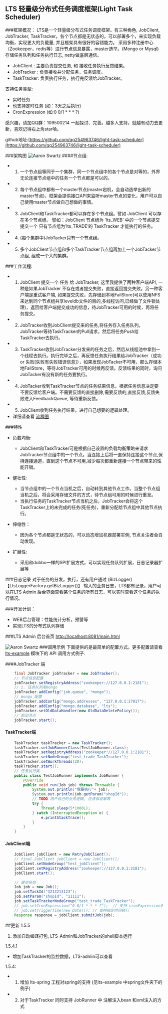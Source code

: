 LTS 轻量级分布式任务调度框架(Light Task Scheduler)
-----------------

###框架概况：
 LTS是一个轻量级分布式任务调度框架。有三种角色, JobClient, JobTracker, TaskTracker。各个节点都是无状态的，可以部署多个，来实现负载均衡，实现更大的负载量, 并且框架具有很好的容错能力。
 采用多种注册中心（Zookeeper，redis等）进行节点信息暴露，master选举。(Mongo or Mysql)存储任务队列和任务执行日志, netty做底层通信。
* JobClient : 主要负责提交任务, 和 接收任务执行反馈结果。
* JobTracker : 负责接收并分配任务，任务调度。
* TaskTracker: 负责执行任务，执行完反馈给JobTracker。

支持任务类型:
* 实时任务 
* 也支持定时任务 (如：3天之后执行)
* CronExpression (如:0 0/1 * * * ?) 

感兴趣，请加QQ群：109500214 一起探讨、完善。越多人支持，就越有动力去更新，喜欢记得右上角star哈。

github地址:[https://github.com/qq254963746/light-task-scheduler](https://github.com/qq254963746/light-task-scheduler) 

###架构图
![Aaron Swartz](http://git.oschina.net/hugui/light-task-scheduler/raw/master/docs/LTS_architecture.png?dir=0&filepath=docs%2FLTS_architecture.png&oid=1e5daa62b8d032daaa47eab4a84ab1d4c8962c33&sha=774aa73d186470aedbb8f4da3c04a86a6022be05)
####节点组:
* 1. 一个节点组等同于一个集群，同一个节点组中的各个节点是对等的，外界无论连接节点组中的任务一个节点都是可以的。
* 2. 每个节点组中都有一个master节点(master宕机，会自动选举出新的master节点)，框架会提供接口API来监听master节点的变化，用户可以自己使用master节点做自己想做的事情。
* 3. JobClient和TaskTracker都可以存在多个节点组。譬如 JobClient 可以存在多个节点组。 譬如：JobClient 节点组为 ‘lts_WEB’ 中的一个节点提交提交一个 只有节点组为’lts_TRADE’的 TaskTracker 才能执行的任务。
* 4. (每个集群中)JobTacker只有一个节点组。
* 5. 多个JobClient节点组和多个TaskTracker节点组再加上一个JobTacker节点组, 组成一个大的集群。

###工作流程:
* 1. JobClient 提交一个 任务 给 JobTracker, 这里我提供了两种客户端API, 一种是如果JobTracker 不存在或者提交失败，直接返回提交失败。另一种客户端是重试客户端, 如果提交失败，先存储到本地FailStore(可以使用NFS来达到同个节点组共享leveldb文件的目的,多线程访问,已经做了文件锁处理)，返回给客户端提交成功的信息，待JobTracker可用的时候，再将任务提交。
* 2. JobTracker收到JobClient提交来的任务,将任务存入任务队列。JobTracker等待TaskTracker的Pull请求，然后将任务Push给TaskTracker去执行。
* 3. TaskTracker收到JobTracker分发来的任务之后，然后从线程池中拿到一个线程去执行。执行完毕之后，再反馈任务执行结果给JobTracker（成功or 失败[失败有失败错误信息]），如果发现JobTacker不可用，那么存储本地FailStore，等待JobTracker可用的时候再反馈。反馈结果的同时，询问JobTacker有没有新的任务要执行。
* 4. JobTacker收到TaskTracker节点的任务结果信息。根据任务信息决定要不要反馈给客户端。不需要反馈的直接删除,需要反馈的,直接反馈,反馈失败进入FeedbackQueue, 等待重新反馈。
* 5. JobClient收到任务执行结果，进行自己想要的逻辑处理。
* 详细请查看 [流程图](http://git.oschina.net/hugui/light-task-scheduler/raw/master/docs/LTS_progress.png?dir=0&filepath=docs%2FLTS_progress.png&oid=22f60a83b51b26bac8dabbb5053ec9913cefc45c&sha=774aa73d186470aedbb8f4da3c04a86a6022be05)

###特性
* 负载均衡:
     * JobClient和TaskTracker可是根据自己设置的负载均衡策略来请求JobTracker节点组中的一个节点。当连接上后将一直保持连接这个节点,保持连接通道，直到这个节点不可用,减少每次都重新连接一个节点带来的性能开销。

* 健壮性:
     * 当节点组中的一个节点当机之后，自动转到其他节点工作。当整个节点组当机之后，将会采用存储文件的方式，待节点组可用的时候进行重发。
     * 当执行任务的TaskTracker节点当机之后，JobTracker会将这个TaskTracker上的未完成的任务(死任务)，重新分配给节点组中其他节点执行。

* 伸缩性：
     * 因为各个节点都是无状态的，可以动态增加机器部署实例, 节点关注者会自动发现。
* 扩展性:
     * 采用和dubbo一样的SPI扩展方式，可以实现任务队列扩展，日志记录器扩展等

###日志记录
对于任务的分发，执行，还有用户通过 (BizLogger)  【LtsLoggerFactory.getBizLogger()】 输入的业务日志，LTS都有记录，用户可以在LTS Admin 后台界面查看某个任务的所有日志，可以实时查看这个任务的执行情况。 

###开发计划：
* WEB后台管理：性能统计分析，预警等
* 实现LTS的分布式队列存储

###LTS Admin
后台首页  [http://localhost:8081/main.html](http://localhost:8081/main.html)

![Aaron Swartz](http://git.oschina.net/hugui/light-task-scheduler/raw/master/docs/LTS_Admin.png?dir=0&filepath=docs%2FLTS_Admin.png&oid=a53f98823a0451a80a34467c7dfa2a01d568a9e2&sha=774aa73d186470aedbb8f4da3c04a86a6022be05)
###调用示例
下面提供的是最简单的配置方式。更多配置请查看 [lts-example](https://github.com/qq254963746/light-task-scheduler/tree/master/lts-example/src/main/java/com/lts/example/api) 模块下的 API 调用方式例子.

####JobTracker 端
```java
    final JobTracker jobTracker = new JobTracker();
    // 节点信息配置
    jobTracker.setRegistryAddress("zookeeper://127.0.0.1:2181");
    // 1. 任务队列用mongo
    jobTracker.addConfig("job.queue", "mongo");
    // mongo 配置
    jobTracker.addConfig("mongo.addresses", "127.0.0.1:27017"); 
    jobTracker.addConfig("mongo.database", "lts");
    jobTracker.setOldDataHandler(new OldDataDeletePolicy());
    // 启动节点
    jobTracker.start();
```

#### TaskTracker端
```java
    TaskTracker taskTracker = new TaskTracker();
    taskTracker.setJobRunnerClass(TestJobRunner.class);
    taskTracker.setRegistryAddress("zookeeper://127.0.0.1:2181");
    taskTracker.setNodeGroup("test_trade_TaskTracker");
    taskTracker.setWorkThreads(20);
    taskTracker.start();
    // 任务执行类
    public class TestJobRunner implements JobRunner {
        @Override
        public void run(Job job) throws Throwable {
            System.out.println("我要执行"+ job);
            System.out.println(job.getParam("shopId"));
            // TODO 用户自己的业务逻辑, 应该保证幂等
            try {
                Thread.sleep(5*1000L);
            } catch (InterruptedException e) {
                e.printStackTrace();
            }
        }
    }
```

#### JobClient端
```java
    JobClient jobClient = new RetryJobClient();
    // final JobClient jobClient = new JobClient();
    jobClient.setNodeGroup("test_jobClient");
    jobClient.setRegistryAddress("zookeeper://127.0.0.1:2181");
    jobClient.start();
    
    // 提交任务
    Job job = new Job();
    job.setTaskId("3213213123");
    job.setParam("shopId", "11111");
    job.setTaskTrackerNodeGroup("test_trade_TaskTracker");
    // job.setCronExpression("0 0/1 * * * ?");  // 支持 cronExpression表达式
    // job.setTriggerTime(new Date()); // 支持指定时间执行
    Response response = jobClient.submitJob(job);
```

##更新
1.5.5
1. 添加自动编译打包, LTS-Admin和JobTracker的shell脚本运行

1.5.4.1 
* 增加TaskTracker的监控数据，LTS-admin可以查看

1.5.4:
* 1. 增加 lts-spring 工程对spring的支持 (见lts-example 中spring文件夹下的例子)
* 2. 对于TaskTracker 同时支持 JobRunner 中 注解注入bean 和xml注入的方式